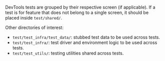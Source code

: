 DevTools tests are grouped by their respective screen (if applicable). If a test is for feature that does not belong to
a single screen, it should be placed inside `test/shared/`.

Other directories of interest:
- `test/test_infra/test_data/`: stubbed test data to be used across tests.
- `test/test_infra/`: test driver and environment logic to be used across tests.
- `test/test_utils/`: testing utilities shared across tests.
